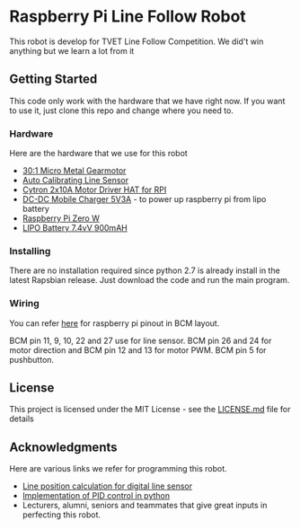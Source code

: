 # Raspberry Pi Line Follow Robot

This robot is develop for TVET Line Follow Competition. We did't win anything but we learn a lot from it

## Getting Started

This code only work with the hardware that we have right now. If you want to use it, just clone this repo and change where you need to.

### Hardware

Here are the hardware that we use for this robot

* [30:1 Micro Metal Gearmotor](https://www.cytron.io/c-84-dc-motor/c-91-dc-geared-motor/c-292-spg10-xx/p-spg10-30k)
* [Auto Calibrating Line Sensor](https://www.cytron.io/c-85-sensor/c-101-photoelectric-line-sensor/p-lss05https://www.cytron.io/c-85-sensor/c-101-photoelectric-line-sensor/p-lss05)
* [Cytron 2x10A Motor Driver HAT for RPI](https://www.cytron.io/p-hat-mdd10)
* [DC-DC Mobile Charger 5V3A](https://www.cytron.io/c-87-power/c-508-switching-module/p-dc-dc-5v3a) - to power up raspberry pi from lipo battery
* [Raspberry Pi Zero W](https://www.cytron.io/c-442-raspberry/c-445-main-board/p-rpi-zero-w)
* [LIPO Battery 7.4vV 900mAH](https://www.cytron.io/c-87-power/c-97-lipo-rechargeable-battery-and-charger/p-lip-7.4-900)


### Installing

There are no installation required since python 2.7 is already install in the latest Rapsbian release. Just download the code and run the main program.

### Wiring

You can refer [here](https://pinout.xyz/pinout/pin3_gpio2) for raspberry pi pinout in BCM layout.

BCM pin 11, 9, 10, 22 and 27 use for line sensor.
BCM pin 26 and 24 for motor direction and BCM pin 12 and 13 for motor PWM.
BCM pin 5 for pushbutton.

## License

This project is licensed under the MIT License - see the [LICENSE.md](LICENSE.md) file for details

## Acknowledgments

Here are various links we refer for programming this robot.

* [Line position calculation for digital line sensor](http://waihung.net/pid-line-following-robot/)
* [Implementation of PID control in python](https://github.com/ivmech/ivPID/blob/master/PID.py)
* Lecturers, alumni, seniors and teammates that give great inputs in perfecting this robot.
